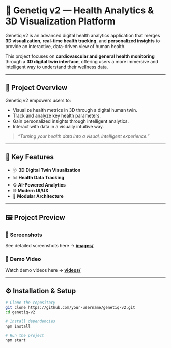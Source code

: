 # 🧬 Genetiq v2 — Health Analytics & 3D Visualization Platform

Genetiq v2 is an advanced digital health analytics application that merges **3D visualization**, **real-time health tracking**, and **personalized insights** to provide an interactive, data-driven view of human health.  

This project focuses on **cardiovascular and general health monitoring** through a **3D digital twin interface**, offering users a more immersive and intelligent way to understand their wellness data.

---

## 🚀 Project Overview

Genetiq v2 empowers users to:
- Visualize health metrics in 3D through a digital human twin.
- Track and analyze key health parameters.
- Gain personalized insights through intelligent analytics.
- Interact with data in a visually intuitive way.

> _“Turning your health data into a visual, intelligent experience.”_

---

## 🧠 Key Features

- 🩺 **3D Digital Twin Visualization**
- 📊 **Health Data Tracking**
- ⚙️ **AI-Powered Analytics**
- 🌐 **Modern UI/UX**
- 🧩 **Modular Architecture**

---

## 🖼️ Project Preview

### 📸 Screenshots  
See detailed screenshots here → [**images/**](images/README.md)

### 🎥 Demo Video  
Watch demo videos here → [**videos/**](videos/README.md)

---

## ⚙️ Installation & Setup

```bash
# Clone the repository
git clone https://github.com/your-username/genetiq-v2.git
cd genetiq-v2

# Install dependencies
npm install

# Run the project
npm start
